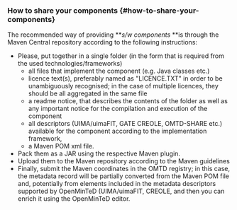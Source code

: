 ### How to share your components {#how-to-share-your-components}

The recommended way of providing **_s/w components_ **is through the Maven Central repository according to the following instructions:

*   Please, put together in a single folder (in the form that is required from the used technologies/frameworks)
    *   all files that implement the component (e.g. Java classes etc.)
    *   licence text(s), preferably named as &quot;LICENCE.TXT&quot; in order to be unambiguously recognised; in the case of multiple licences, they should be all aggregated in the same file
    *   a readme notice, that describes the contents of the folder as well as any important notice for the compilation and execution of the component
    *   all descriptors (UIMA/uimaFIT, GATE CREOLE, OMTD-SHARE etc.) available for the component according to the implementation framework,
    *   a Maven POM xml file.
*   Pack them as a JAR using the respective Maven plugin.
*   Upload them to the Maven repository according to the Maven guidelines
*   Finally, submit the Maven coordinates in the OMTD registry; in this case, the metadata record will be partially converted from the Maven POM file and, potentially from elements included in the metadata descriptors supported by OpenMinTeD (UIMA/uimaFIT, CREOLE, and then you can enrich it using the OpenMinTeD editor.

